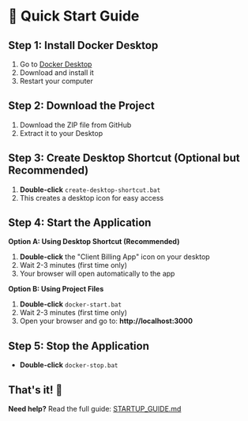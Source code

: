 # 🚀 Quick Start Guide

## Step 1: Install Docker Desktop

1. Go to [Docker Desktop](https://www.docker.com/products/docker-desktop/)
2. Download and install it
3. Restart your computer

## Step 2: Download the Project

1. Download the ZIP file from GitHub
2. Extract it to your Desktop

## Step 3: Create Desktop Shortcut (Optional but Recommended)

1. **Double-click** `create-desktop-shortcut.bat`
2. This creates a desktop icon for easy access

## Step 4: Start the Application

**Option A: Using Desktop Shortcut (Recommended)**

1. **Double-click** the "Client Billing App" icon on your desktop
2. Wait 2-3 minutes (first time only)
3. Your browser will open automatically to the app

**Option B: Using Project Files**

1. **Double-click** `docker-start.bat`
2. Wait 2-3 minutes (first time only)
3. Open your browser and go to: **http://localhost:3000**

## Step 5: Stop the Application

- **Double-click** `docker-stop.bat`

## That's it! 🎉

**Need help?** Read the full guide: [STARTUP_GUIDE.md](STARTUP_GUIDE.md)
